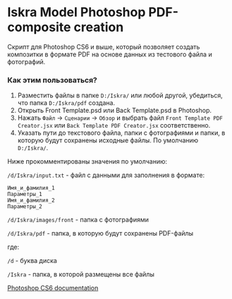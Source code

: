 # Iskra Model Photoshop PDF-composite creation #

Скрипт для Photoshop CS6 и выше, который позволяет создать композитки в формате PDF на основе данных из тестового файла и фотографий.

### Как этим пользоваться? ###

1. Разместить файлы в папке `D:/Iskra/` или любой другой, убедиться, что папка `D:/Iskra/pdf` создана.
2. Открыть Front Template.psd или Back Template.psd в Photoshop.
3. Нажать `Файл` -> `Сценарии` -> `Обзор` и выбрать файл `Front Template PDF Creator.jsx` или `Back Template PDF Creator.jsx` соответственно.
4. Указать пути до текстового файла, папки с фотографиями и папки, в которую будут сохранены исходные файлы. По умолчанию `D:/Iskra/`.

Ниже прокомментированы значения по умолчанию:

`/d/Iskra/input.txt` - файл с данными для заполнения в формате:
```
Имя_и_фамилия_1
Параметры_1
Имя_и_фамилия_2
Параметры_2
```

`/d/Iskra/images/front` - папка с фотографиями

`/d/Iskra/pdf` - папка, в которую будут сохранены PDF-файлы

где:

`/d` - буква диска

`/Iskra` - папка, в которой размещены все файлы

[Photoshop CS6 documentation](http://wwwimages.adobe.com/content/dam/Adobe/en/products/photoshop/pdfs/cs6/Photoshop-CS6-JavaScript-Ref.pdf)